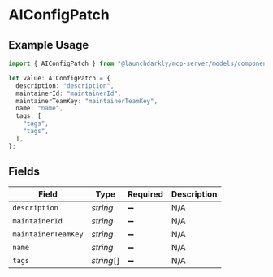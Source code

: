# AIConfigPatch

## Example Usage

```typescript
import { AIConfigPatch } from "@launchdarkly/mcp-server/models/components";

let value: AIConfigPatch = {
  description: "description",
  maintainerId: "maintainerId",
  maintainerTeamKey: "maintainerTeamKey",
  name: "name",
  tags: [
    "tags",
    "tags",
  ],
};
```

## Fields

| Field               | Type                | Required            | Description         |
| ------------------- | ------------------- | ------------------- | ------------------- |
| `description`       | *string*            | :heavy_minus_sign:  | N/A                 |
| `maintainerId`      | *string*            | :heavy_minus_sign:  | N/A                 |
| `maintainerTeamKey` | *string*            | :heavy_minus_sign:  | N/A                 |
| `name`              | *string*            | :heavy_minus_sign:  | N/A                 |
| `tags`              | *string*[]          | :heavy_minus_sign:  | N/A                 |